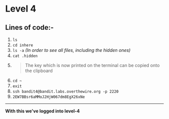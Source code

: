 # Level 4
## Lines of code:-
1. `ls`
2. `cd inhere`
3. `ls -a` *(In order to see all files, including the hidden ones)*
4. `cat .hidden`
5. > The key which is now printed on the terminal can be copied onto the clipboard
6. `cd ~`
7. `exit`
8. `ssh bandit4@bandit.labs.overthewire.org -p 2220`
9. `2EW7BBsr6aMMoJ2HjW067dm8EgX26xNe`
---
**With this we've logged into level-4**
